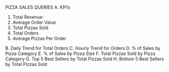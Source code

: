 PIZZA SALES QUERIES
A. KPI’s
1. Total Revenue:
2. Average Order Value
3. Total Pizzas Sold
4. Total Orders
5. Average Pizzas Per Order

B. Daily Trend for Total Orders
C. Hourly Trend for Orders
D. % of Sales by Pizza Category
E. % of Sales by Pizza Size
F. Total Pizzas Sold by Pizza Category
G. Top 5 Best Sellers by Total Pizzas Sold
H. Bottom 5 Best Sellers by Total Pizzas Sold